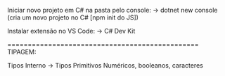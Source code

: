 Iniciar novo projeto em C# na pasta pelo console:
-> dotnet new console
(cria um novo projeto no C# [npm init do JS])

Instalar extensão no VS Code:
-> C# Dev Kit

===============================================
TIPAGEM:

Tipos Interno -> Tipos Primitivos
    Numéricos, booleanos, caracteres

    